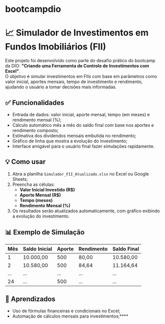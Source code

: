 # bootcampdio
# 📈 Simulador de Investimentos em Fundos Imobiliários (FII)

Este projeto foi desenvolvido como parte do desafio prático do bootcamp da DIO: **"Criando uma Ferramenta de Controle de Investimentos com Excel"**.  
O objetivo é simular investimentos em FIIs com base em parâmetros como valor inicial, aportes mensais, tempo de investimento e rendimento, ajudando o usuário a tomar decisões mais informadas.

## ✅ Funcionalidades

- Entrada de dados: valor inicial, aporte mensal, tempo (em meses) e rendimento mensal (%);
- Cálculo automático mês a mês do saldo final com base nos aportes e rendimento composto;
- Estimativa dos dividendos mensais embutida no rendimento;
- Gráfico de linha que mostra a evolução do investimento;
- Interface amigável para o usuário final fazer simulações rapidamente.

## 💡 Como usar

1. Abra a planilha `Simulador_FII_Atualizado.xlsx` no Excel ou Google Sheets;
2. Preencha as células:
   - **Valor Inicial Investido (R$)**
   - **Aporte Mensal (R$)**
   - **Tempo (meses)**
   - **Rendimento Mensal (%)**
3. Os resultados serão atualizados automaticamente, com gráfico exibindo a evolução do investimento.

## 📊 Exemplo de Simulação

| Mês | Saldo Inicial | Aporte | Rendimento | Saldo Final |
|-----|----------------|--------|------------|--------------|
| 1   | 10.000,00      | 500    | 80,00      | 10.580,00    |
| 2   | 10.580,00      | 500    | 84,64      | 11.164,64    |
| ... | ...            | ...    | ...        | ...          |
| 24  | ...            | 500    | ...        | ...          |

## 🧠 Aprendizados

- Uso de fórmulas financeiras e condicionais no Excel;
- Automação de cálculos mensais para investimentos;****
